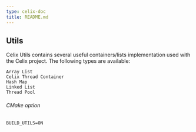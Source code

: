 ```yaml
---
type: celix-doc
title: README.md
---
```


<!--
Licensed to the Apache Software Foundation (ASF) under one or more
contributor license agreements.  See the NOTICE file distributed with
this work for additional information regarding copyright ownership.
The ASF licenses this file to You under the Apache License, Version 2.0
(the "License"); you may not use this file except in compliance with
the License.  You may obtain a copy of the License at
   
    http://www.apache.org/licenses/LICENSE-2.0

Unless required by applicable law or agreed to in writing, software
distributed under the License is distributed on an "AS IS" BASIS,
WITHOUT WARRANTIES OR CONDITIONS OF ANY KIND, either express or implied.
See the License for the specific language governing permissions and
limitations under the License.
-->

## Utils

Celix Utils contains several useful containers/lists implementation used with the Celix project. The following types are available:

    Array List
    Celix Thread Container
    Hash Map
    Linked List
    Thread Pool

###### CMake option
    BUILD_UTILS=ON
